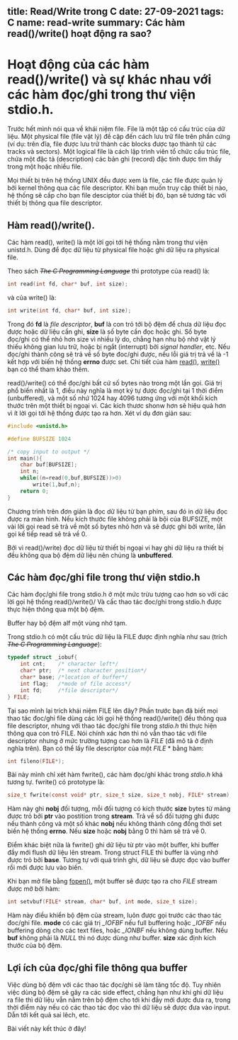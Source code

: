 title: Read/Write trong C
date: 27-09-2021
tags: C
name: read-write
summary: Các hàm read()/write() hoạt động ra sao?
------------------


# Hoạt động của các hàm read()/write() và sự khác nhau với các hàm đọc/ghi trong thư viện stdio.h.

Trước hết mình nói qua về khái niệm file. File là một tập có cấu trúc của dữ liệu. Một physical file (file vật lý) đề cập đến cách lưu trữ file trên phần cứng (ví dụ: trên đĩa, file được lưu trữ thành các blocks được tạo thành từ các tracks và sectors). Một logical file là cách lập trình viên tổ chức cấu trúc file, chứa một đặc tả (description) các bản ghi (record) đặc tính được tìm thấy trong một hoặc nhiều file.

Mọi thiết bị trên hệ thống UNIX đều được xem là file, các file được quản lý bởi kernel thông qua các file descriptor. Khi bạn muốn truy cập thiết bị nào, hệ thống sẽ cấp cho bạn file desciptor của thiết bị đó, bạn sẽ tương tác với thiết bị thông qua file descriptor.

## Hàm read()/write().

Các hàm read(), write() là một lời gọi tới hệ thống nằm trong thư viện unistd.h. Dùng để đọc dữ liệu từ physical file hoặc ghi dữ liệu ra physical file.

Theo sách ~~*The C Programming Language*~~ thì prototype của read() là:

```c
int read(int fd, char* buf, int size);
```

và của write() là:

```c
int write(int fd, char* buf, int size);
```

Trong đó **fd** là *file descriptor*, **buf** là con trỏ tới bộ đệm để chưa dữ liệu đọc được hoặc dữ liệu cần ghi, **size** là số byte cần đọc hoặc ghi.
Số byte đọc/ghi có thể nhỏ hơn size vì nhiều lý do, chẳng hạn nhu bộ nhớ vật lý thiếu không gian lưu trữ, hoặc bị ngắt (interrupt) bởi *signal handler*, etc. Nếu đọc/ghi thành công sẽ trả về số byte đoc/ghi được, nếu lỗi giá trị trả về là -1 kết hợp với biến hệ thống **errno** được set. Chi tiết của hàm [read()](https://linux.die.net/man/2/read), [write()](https://linux.die.net/man/2/write) bạn có thể tham khảo thêm.

read()/write() có thể đọc/ghi bất cứ số bytes nào trong một lần gọi. Giá trị phổ biến nhất là 1, điều này nghĩa là mọt ký tự được đọc/ghi tại 1 thời điểm (unbuffered), và một số nhứ 1024 hay 4096 tương ứng với một khối kích thước trên một thiết bị ngoại vi. Các kích thươc shonw hơn sẽ hiệu quả hơn vì ít lời gọi tới hệ thống được tạo ra hơn. Xét ví dụ đơn giản sau:

```c
#include <unistd.h>

#define BUFSIZE 1024

/* copy input to output */
int main(){
    char buf[BUFSIZE];
    int n;
    while((n=read(0,buf,BUFSIZE))>0)
        write(1,buf,n);
    return 0;
}
```

Chương trình trên đơn giản là đọc dữ liệu từ bạn phím, sau đó in dữ liệu đọc được ra màn hình. Nếu kích thước file không phải là bội của BUFSIZE, một vài lời gọi read sẽ trả về một số bytes nhỏ hơn và sẽ được ghi bởi write, lần gọi kế tiếp read sẽ trả về 0.

Bởi vì read()/write) đọc dữ liệu từ thiết bị ngoại vi hay ghi dữ liệu ra thiết bị đều không qua bộ đệm dữ liệu nên chúng là **unbuffered**.

## Các hàm đọc/ghi file trong thư viện stdio.h

Các hàm đọc/ghi file trong stdio.h ở một mức trừu tượng cao hơn so với các lời gọi hệ thống read()/write()/ Và cấc thao tác đoc/ghi trong stdio.h được thực hiện thông qua một bộ đệm.

Buffer hay bộ đệm alf một vùng nhớ tạm.

Trong stdio.h có một cấu trúc dữ liệu là FILE được định nghĩa như sau (trích ~~*The C Programming Language*~~):

```c
typedef struct _iobuf{
    int cnt;    /* character left*/
    char* ptr;  /* next character position*/
    char* base; /*location of buffer*/
    int flag;   /*mode of file access*/
    int fd;     /*file descriptor*/
} FILE;
```

Tại sao mình lại trích khái niệm FILE lên đây? Phần trước bạn đã biết mọi thao tác đoc/ghi file dùng các lời gọi hệ thống read()/write() đều thông qua file descriptor, nhưng với thao tác đọc/ghi file trong *stdio.h* thì thực hiện thông qua con trỏ FILE. Nói chính xác hơn thì nó vẫn thao tác với file descriptor nhưng ở mức trường tượng cao hơn là *FILE* (đã mô tả ở định nghĩa trên). Bạn có thể lấy file descriptor của một *FILE* * bằng hàm:

```c
int fileno(FILE*);
```

Bài này mình chỉ xét hàm fwrite(), các hàm đọc/ghi khác trong *stdio.h* khá tương tự. fwrite() có prototype là:

```c
size_t fwrite(const void* ptr, size_t size, size_t nobj, FILE* stream);
```

Hàm này ghi **nobj** đối tượng, mỗi đối tượng có kích thước **size** bytes từ mảng được trỏ bởi **ptr** vào postition trong **stream**. Trả về số đối tượng ghi được nếu thành công và một số khác **nobj** nếu không thành công đồng thời set biến hệ thống **errno**. Nếu **size** hoặc **nobj** bằng 0 thì hàm sẽ trả về 0.

Điểm khác biệt nữa là fwrite() ghi dữ liệu từ ptr vào một buffer, khi buffer đầy mới flush dữ liệu lên stream. Trong struct FILE thì buffer là vùng nhớ được trỏ bởi **base**. Tương tự với quá trình ghi, dữ liệu sẽ được đọc vào buffer rồi mới được lưu vào biến.

Khi bạn mở file bằng [fopen()](http://www.cplusplus.com/reference/cstdio/fopen/), một buffer sẽ được tạo ra cho *FILE* stream được mở bởi hàm:

```c
int setvbuf(FILE* stream, char* buf, int mode, size_t size);
```

Hàm này điều khiển bộ đệm của stream, luôn được gọi trước các thao tác đoc/ghi file. **mode** có các giá trị *_IOFBF* nếu full buffering hoặc *_IOFBF* nếu buffering dòng cho các text files, hoặc *_IONBF* nếu không dùng buffer. Nếu **buf** không phải là *NULL* thì nó được dùng như buffer. **size** xác định kích thước của bộ đệm.

## Lợi ích của đọc/ghi file thông qua buffer

Việc dùng bộ đệm với các thao tác đọc/ghi sẽ làm tăng tốc độ. Tuy nhiên việc dùng bộ đệm sẽ gây ra các side effect, chẳng hạn như khi ghi dữ liệu ra file thì dữ liệu vẫn nằm trên bộ đệm cho tới khi đầy mới được đưa ra, trong thời điểm này nếu có các thao tác đọc vào thì dữ liệu sẽ được đưa vào input. Dẫn tới kết quả sai lêch, etc.

Bài viết này kết thúc ở đây!
